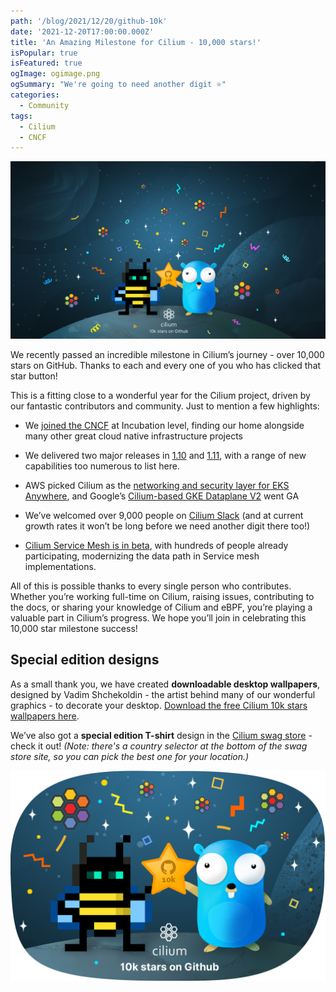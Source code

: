 ```yaml
---
path: '/blog/2021/12/20/github-10k'
date: '2021-12-20T17:00:00.000Z'
title: 'An Amazing Milestone for Cilium - 10,000 stars!'
isPopular: true
isFeatured: true
ogImage: ogimage.png
ogSummary: "We're going to need another digit ⭐️"
categories:
  - Community
tags:
  - Cilium
  - CNCF
---
```


![](wallpaper.png)

We recently passed an incredible milestone in Cilium’s journey - over 10,000 stars on GitHub. Thanks to each and every one of you who has clicked that star button!

This is a fitting close to a wonderful year for the Cilium project, driven by our fantastic contributors and community. Just to mention a few highlights:

- We [joined the CNCF](https://cilium.io/blog/2021/10/13/cilium-joins-cncf) at Incubation level, finding our home alongside many other great cloud native infrastructure projects

- We delivered two major releases in
  [1.10](https://cilium.io/blog/2021/05/20/cilium-110) and
  [1.11](https://isovalent.com/blog/post/2021-12-release-111), with a range of
  new capabilities too numerous to list here.

- AWS picked Cilium as the [networking and security layer for EKS Anywhere](https://www.isovalent.com/blog/post/2021-09-aws-eks-anywhere-chooses-cilium), and Google’s [Cilium-based GKE Dataplane V2](https://cloud.google.com/blog/products/containers-kubernetes/bringing-ebpf-and-cilium-to-google-kubernetes-engine) went GA

- We’ve welcomed over 9,000 people on [Cilium Slack](http://slack.cilium.io) (and at current growth rates it won’t be long before we need another digit there too!)

- [Cilium Service Mesh is in beta](https://cilium.io/blog/2021/12/01/cilium-service-mesh-beta), with hundreds of people already participating, modernizing the data path in Service mesh implementations.

All of this is possible thanks to every single person who contributes. Whether
you’re working full-time on Cilium, raising issues, contributing to the docs, or
sharing your knowledge of Cilium and eBPF, you’re playing a valuable part in
Cilium’s progress. We hope you’ll join in celebrating this 10,000 star milestone
success!

## Special edition designs

As a small thank you, we have created **downloadable desktop wallpapers**, designed by Vadim
Shchekoldin - the artist behind many of our wonderful graphics - to decorate
your desktop. [Download the free Cilium 10k stars wallpapers here](https://drive.google.com/file/d/1HgZn7jxQGSths5Ygmq4fuUt5-kKrV6ox/view?usp=sharing).

We’ve also got a **special edition T-shirt** design in the [Cilium swag store](https://cilium.myspreadshop.com/10k+stars+on+github?idea=61c05a15e41cc92c76d59deb) - check it out! *(Note: there's a country selector at the bottom of the swag store site, so you can pick the best one for your location.)*

![](for-tshirts.png)
